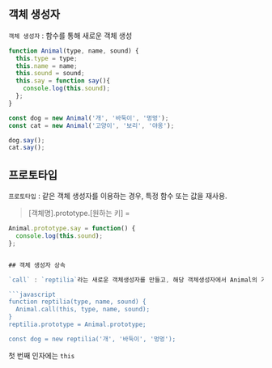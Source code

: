 ## 객체 생성자

`객체 생성자` : 함수를 통해 새로운 객체 생성

```javascript
function Animal(type, name, sound) {
  this.type = type;
  this.name = name;
  this.sound = sound;
  this.say = function say(){
    console.log(this.sound);
  };
}

const dog = new Animal('개', '바둑이', '멍멍');
const cat = new Animal('고양이', '보리', '야옹');

dog.say();
cat.say();
```


## 프로토타입

`프로토타입` : 같은 객체 생성자를 이용하는 경우, 특정 함수 또는 값을 재사용.

> [객체명].prototype.[원하는 키] =

```javascript
Animal.prototype.say = function() {
  console.log(this.sound);
};


## 객체 생성자 상속

`call` : `reptilia`라는 새로운 객체생성자를 만들고, 해당 객체생성자에서 Animal의 기능을 재사용할 때.

```javascript
function reptilia(type, name, sound) {
  Animal.call(this, type, name, sound);
}
reptilia.prototype = Animal.prototype;

const dog = new reptilia('개', '바둑이', '멍멍');
```
첫 번째 인자에는 `this`

## 














